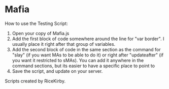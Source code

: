 Mafia
=====

How to use the Testing Script:

1. Open your copy of Mafia.js
2. Add the first block of code somewhere around the line for "var border". I usually place it right after that group of variables.
3. Add the second block of code in the same section as the command for "slay" (if you want MAs to be able to do it) or right after "updateafter" (if you want it restricted to sMAs). You can add it anywhere in the command sections, but its easier to have a specific place to point to
4. Save the script, and update on your server.

Scripts created by RiceKirby.
